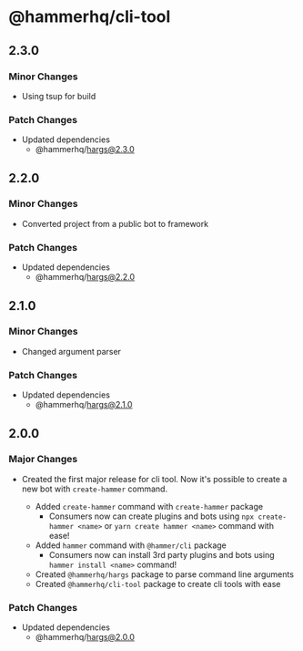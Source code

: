 # @hammerhq/cli-tool

## 2.3.0

### Minor Changes

-   Using tsup for build

### Patch Changes

-   Updated dependencies
    -   @hammerhq/hargs@2.3.0

## 2.2.0

### Minor Changes

-   Converted project from a public bot to framework

### Patch Changes

-   Updated dependencies
    -   @hammerhq/hargs@2.2.0

## 2.1.0

### Minor Changes

-   Changed argument parser

### Patch Changes

-   Updated dependencies
    -   @hammerhq/hargs@2.1.0

## 2.0.0

### Major Changes

-   Created the first major release for cli tool. Now it's possible to create a new bot with `create-hammer` command.

    -   Added `create-hammer` command with `create-hammer` package
        -   Consumers now can create plugins and bots using `npx create-hammer <name>` or `yarn create hammer <name>` command with ease!
    -   Added `hammer` command with `@hammer/cli` package
        -   Consumers now can install 3rd party plugins and bots using `hammer install <name>` command!
    -   Created `@hammerhq/hargs` package to parse command line arguments
    -   Created `@hammerhq/cli-tool` package to create cli tools with ease

### Patch Changes

-   Updated dependencies
    -   @hammerhq/hargs@2.0.0
